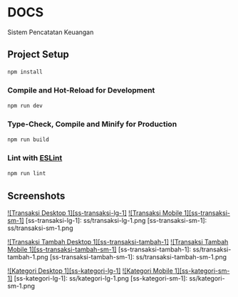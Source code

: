 # DOCS

Sistem Pencatatan Keuangan

## Project Setup

```sh
npm install
```

### Compile and Hot-Reload for Development

```sh
npm run dev
```

### Type-Check, Compile and Minify for Production

```sh
npm run build
```

### Lint with [ESLint](https://eslint.org/)

```sh
npm run lint
```



## Screenshots
[![Transaksi Desktop 1][ss-transaksi-lg-1]](https://github.com/godgodwinter)
[![Transaksi Mobile 1][ss-transaksi-sm-1]](https://github.com/godgodwinter)
[ss-transaksi-lg-1]: ss/transaksi-lg-1.png
[ss-transaksi-sm-1]: ss/transaksi-sm-1.png


[![Transaksi Tambah Desktop 1][ss-transaksi-tambah-1]](https://github.com/godgodwinter)
[![Transaksi Tambah Mobile 1][ss-transaksi-tambah-sm-1]](https://github.com/godgodwinter)
[ss-transaksi-tambah-1]: ss/transaksi-tambah-1.png
[ss-transaksi-tambah-sm-1]: ss/transaksi-tambah-sm-1.png

[![Kategori Desktop 1][ss-kategori-lg-1]](https://github.com/godgodwinter)
[![Kategori Mobile 1][ss-kategori-sm-1]](https://github.com/godgodwinter)
[ss-kategori-lg-1]: ss/kategori-lg-1.png
[ss-kategori-sm-1]: ss/kategori-sm-1.png

